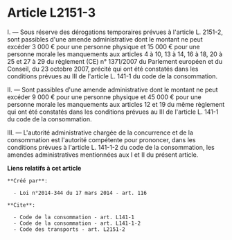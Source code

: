 # Article L2151-3

I. ― Sous réserve des dérogations temporaires prévues à l'article L. 2151-2, sont passibles d'une amende administrative dont
le montant ne peut excéder 3 000 € pour une personne physique et 15 000 € pour une personne morale les manquements aux
articles 4 à 10, 13 à 14, 16 à 18, 20 à 25 et 27 à 29 du règlement (CE) n° 1371/2007 du Parlement européen et du Conseil, du
23 octobre 2007, précité qui ont été constatés dans les conditions prévues au III de l'article L. 141-1 du code de la
consommation. 

II. ― Sont passibles d'une amende administrative dont le montant ne peut excéder 9 000 € pour une personne physique et 45 000
€ pour une personne morale les manquements aux articles 12 et 19 du même règlement qui ont été constatés dans les conditions
prévues au III de l'article L. 141-1 du code de la consommation. 

III. ― L'autorité administrative chargée de la concurrence et de la consommation est l'autorité compétente pour prononcer,
dans les conditions prévues à l'article L. 141-1-2 du code de la consommation, les amendes administratives mentionnées aux I
et II du présent article.

**Liens relatifs à cet article**

	**Créé par**:

	  - Loi n°2014-344 du 17 mars 2014 - art. 116

	**Cite**:

	  - Code de la consommation - art. L141-1
	  - Code de la consommation - art. L141-1-2
	  - Code des transports - art. L2151-2
